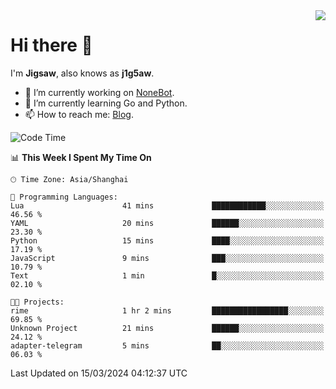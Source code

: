 <a href="#">
  <img align="right" src="https://github-readme-stats.vercel.app/api?username=j1g5awi&count_private=true&show_icons=true&title_color=80070B&text_color=B3B3B3&bg_color=212121&icon_color=80070B" />
</a>

# Hi there 👋

I'm **Jigsaw**, also knows as **j1g5aw**.

- 🔭 I’m currently working on [NoneBot](https://github.com/nonebot).
- 🌱 I’m currently learning Go and Python.
- 📫 How to reach me: [Blog](https://blog.maddestroyer.xyz/).

<!--START_SECTION:waka-->
![Code Time](http://img.shields.io/badge/Code%20Time-1%2C386%20hrs%2039%20mins-blue)

📊 **This Week I Spent My Time On** 

```text
🕑︎ Time Zone: Asia/Shanghai

💬 Programming Languages: 
Lua                      41 mins             ████████████░░░░░░░░░░░░░   46.56 % 
YAML                     20 mins             ██████░░░░░░░░░░░░░░░░░░░   23.30 % 
Python                   15 mins             ████░░░░░░░░░░░░░░░░░░░░░   17.19 % 
JavaScript               9 mins              ███░░░░░░░░░░░░░░░░░░░░░░   10.79 % 
Text                     1 min               █░░░░░░░░░░░░░░░░░░░░░░░░   02.10 % 

🐱‍💻 Projects: 
rime                     1 hr 2 mins         █████████████████░░░░░░░░   69.85 % 
Unknown Project          21 mins             ██████░░░░░░░░░░░░░░░░░░░   24.12 % 
adapter-telegram         5 mins              ██░░░░░░░░░░░░░░░░░░░░░░░   06.03 % 
```


 Last Updated on 15/03/2024 04:12:37 UTC
<!--END_SECTION:waka-->
